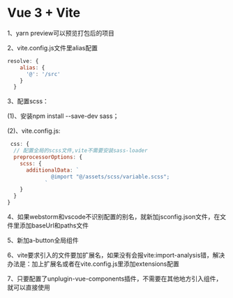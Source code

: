 # Vue 3 + Vite

1、yarn preview可以预览打包后的项目

2、vite.config.js文件里alias配置
```js
resolve: {
    alias: {
      '@': '/src'
    }
  }
```
3、配置scss：

(1)、安装npm install --save-dev sass；

(2)、vite.config.js:

```js
 css: {
  // 配置全局的scss文件,vite不需要安装sass-loader
  preprocessorOptions: {
    scss: {
      additionalData: `
              @import "@/assets/scss/variable.scss";
            `
    }
  }
}   
```

4、如果webstorm和vscode不识别配置的别名，就新加jsconfig.json文件，在文件里添加baseUrl和paths文件

5、新加a-button全局组件

6、vite要求引入的文件要加扩展名，如果没有会报vite:import-analysis错，解决办法是：加上扩展名或者在vite.config.js里添加extensions配置

7、只要配置了unplugin-vue-components插件，不需要在其他地方引入组件，就可以直接使用
